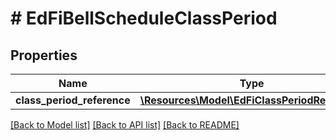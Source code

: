 # # EdFiBellScheduleClassPeriod

## Properties

Name | Type | Description | Notes
------------ | ------------- | ------------- | -------------
**class_period_reference** | [**\Resources\Model\EdFiClassPeriodReference**](EdFiClassPeriodReference.md) |  |

[[Back to Model list]](../../README.md#models) [[Back to API list]](../../README.md#endpoints) [[Back to README]](../../README.md)
